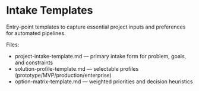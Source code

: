 # Intake Templates

Entry-point templates to capture essential project inputs and preferences for automated pipelines.

Files:

- project-intake-template.md — primary intake form for problem, goals, and constraints
- solution-profile-template.md — selectable profiles (prototype/MVP/production/enterprise)
- option-matrix-template.md — weighted priorities and decision heuristics
